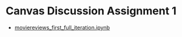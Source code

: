 # Canvas Discussion Assignment 1

<ul>
  <li> <a href="https://github.com/visualizedata/ml/blob/master/final_assignment_1/moviereviews_first_full_iteration.ipynb">moviereviews_first_full_iteration.ipynb</a>
</ul>
